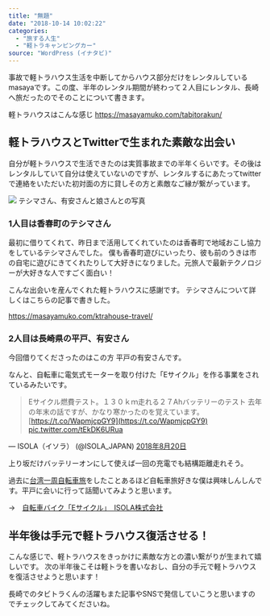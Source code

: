 ```yaml
---
title: "無題"
date: "2018-10-14 10:02:22"
categories:
  - "旅する人生"
  - "軽トラキャンピングカー"
source: "WordPress (イナタビ)"
---
```


事故で軽トラハウス生活を中断してからハウス部分だけをレンタルしているmasayaです。この度、半年のレンタル期間が終わって２人目にレンタル、長崎へ旅だったのでそのことについて書きます。

軽トラハウスはこんな感じ
https://masayamuko.com/tabitorakun/

## 軽トラハウスとTwitterで生まれた素敵な出会い

自分が軽トラハウスで生活できたのは実質事故までの半年くらいです。その後はレンタルしていて自分は使えていないのですが、レンタルするにあたってtwitterで連絡をいただいた初対面の方に貸しその方と素敵なご縁が繋がっています。

![](https://masayamuko.com/wp/wp-content/uploads/2018/10/43787795_1828661200562373_24146937498304512_n.jpg)
テシマさん、有安さんと娘さんとの写真

### 1人目は香春町のテシマさん

最初に借りてくれて、昨日まで活用してくれていたのは香春町で地域おこし協力をしているテシマさんでした。
僕も香春町遊びにいったり、彼も前のうきは市の自宅に遊びにきてくれたりして大好きになりました。元旅人で最新テクノロジーが大好きな人ですごく面白い！

こんな出会いを産んでくれた軽トラハウスに感謝です。
テシマさんについて詳しくはこちらの記事で書きした。

https://masayamuko.com/ktrahouse-travel/

### 2人目は長崎県の平戸、有安さん

今回借りてくださったのはこの方
平戸の有安さんです。

なんと、自転車に電気式モーターを取り付けた「Eサイクル」を作る事業をされているみたいです。

> Eサイクル燃費テスト。１３０ｋｍ走れる２７Ahバッテリーのテスト
去年の年末の話ですが、かなり寒かったのを覚えています。[https://t.co/WapmjcpGY9](https://t.co/WapmjcpGY9) [pic.twitter.com/tEkDK6URua](https://t.co/tEkDK6URua)

— ISOLA（イソラ） (@ISOLA_JAPAN) [2018年8月20日](https://twitter.com/ISOLA_JAPAN/status/1031339709564219392?ref_src=twsrc%5Etfw)

上り坂だけバッテリーオンにして使えば一回の充電でも結構距離走れそう。

過去に[台湾一周自転車旅](https://masayamuko.com/round-taiwan/)をしたことあるほど自転車旅好きな僕は興味しんしんです。平戸に会いに行って話聞いてみようと思います。

→　[自転車バイク「Eサイクル」　ISOLA株式会社](http://isola-japan.com/)

## 半年後は手元で軽トラハウス復活させる！

こんな感じで、軽トラハウスをきっかけに素敵な方との濃い繋がりが生まれて嬉しいです。
次の半年後こそは軽トラを書いなおし、自分の手元で軽トラハウスを復活させようと思います！

長崎でのタビトラくんの活躍もまた記事やSNSで発信していこうと思いますのでチェックしてみてくださいね。